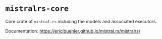 # `mistralrs-core`

Core crate of `mistral.rs` including the models and associated executors.

Documentation: https://ericlbuehler.github.io/mistral.rs/mistralrs/
